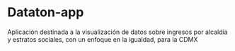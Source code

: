 # Dataton-app
 Aplicación destinada a la visualización de datos sobre ingresos por alcaldía y estratos sociales, con un enfoque en la igualdad, para la CDMX
